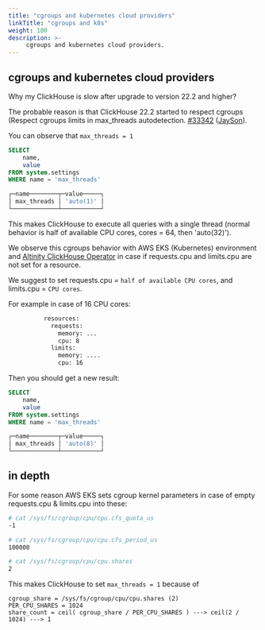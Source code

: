 ```yaml
---
title: "cgroups and kubernetes cloud providers"
linkTitle: "cgroups and k8s"
weight: 100
description: >-
     cgroups and kubernetes cloud providers.
---
```


## cgroups and kubernetes cloud providers

Why my ClickHouse is slow after upgrade to version 22.2 and higher?

The probable reason is that ClickHouse 22.2 started to respect cgroups (Respect cgroups limits in max_threads autodetection. [#33342](https://github.com/ClickHouse/ClickHouse/pull/33342) ([JaySon](https://github.com/JaySon-Huang)).

You can observe that `max_threads = 1`

```sql
SELECT
    name,
    value
FROM system.settings
WHERE name = 'max_threads'

┌─name────────┬─value─────┐
│ max_threads │ 'auto(1)' │
└─────────────┴───────────┘
```

This makes ClickHouse to execute all queries with a single thread (normal behavior is half of available CPU cores, cores = 64, then 'auto(32)').

We observe this cgroups behavior with AWS EKS (Kubernetes) environment and [Altinity 
ClickHouse Operator](https://github.com/Altinity/clickhouse-operator) in case if requests.cpu and limits.cpu are not set for a resource.

We suggest to set requests.cpu = `half of available CPU cores`, and limits.cpu = `CPU cores`.


For example in case of 16 CPU cores:

```xml
          resources:
            requests:
              memory: ...
              cpu: 8
            limits:
              memory: ....
              cpu: 16
```


Then you should get a new result:

```sql
SELECT
    name,
    value
FROM system.settings
WHERE name = 'max_threads'

┌─name────────┬─value─────┐
│ max_threads │ 'auto(8)' │
└─────────────┴───────────┘
```

## in depth

For some reason AWS EKS sets cgroup kernel parameters in case of empty requests.cpu & limits.cpu into these:

```bash
# cat /sys/fs/cgroup/cpu/cpu.cfs_quota_us
-1

# cat /sys/fs/cgroup/cpu/cpu.cfs_period_us
100000

# cat /sys/fs/cgroup/cpu/cpu.shares
2
```

This makes ClickHouse to set `max_threads = 1` because of 

```text
cgroup_share = /sys/fs/cgroup/cpu/cpu.shares (2)
PER_CPU_SHARES = 1024
share_count = ceil( cgroup_share / PER_CPU_SHARES ) ---> ceil(2 / 1024) ---> 1
```
